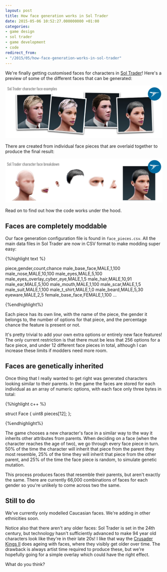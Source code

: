 ```yaml
---
layout: post
title: How face generation works in Sol Trader
date: 2015-05-06 10:52:27.000000000 +01:00
categories:
- game design
- sol trader
- game development
- code
redirect_from:
- "/2015/05/how-face-generation-works-in-sol-trader"
---
```

We're finally getting customised faces for characters in [Sol Trader](http://soltrader.net)! Here's a preview of some of the different faces that can be generated:

![Face piece selection](/assets/img/sol-trader-face-preview.jpg)

There are created from individual face pieces that are overlaid together to produce the final result:

![Face piece selection](/assets/img/sol-trader-face-breakdown.jpg)

Read on to find out how the code works under the hood.

## Faces are completely moddable

Our face generation configuration file is found in `face_pieces.csv`. All the main data files in Sol Trader are now in CSV format to make modding super easy:

{%highlight text %}

piece,gender,count,chance
male_base_face,MALE,1,100
male_nose,MALE,10,100
male_eyes,MALE,5,100
male_eyes_overlay_cyber_eye,MALE,1,5
male_hair,MALE,10,91
male_ear,MALE,5,100
male_mouth,MALE,1,100
male_scar,MALE,1,5
male_suit,MALE,1,100
male_t_shirt,MALE,1,0
male_beard,MALE,5,30
eyeware,MALE,2,5
female_base_face,FEMALE,1,100
...

{%endhighlight%}

Each piece has its own line, with the name of the piece, the gender it belongs to, the number of options for that piece, and the percentage chance the feature is present or not.

It's pretty trivial to add your own extra options or entirely new face features! The only current restriction is that there must be less that 256 options for a face piece, and under 12 different face pieces in total, although I can increase these limits if modders need more room.

## Faces are genetically inherited

Once thing that I really wanted to get right was generated characters looking similar to their parents. In the game the faces are stored for each individual as an array of numeric options, with each face only three bytes in total:

{%highlight c++ %}

struct Face {
  uint8 pieces[12];
};

{%endhighlight%}

The game chooses a new character's face in a similar way to the way it inherits other attributes from parents.  When deciding on a face (when the character reaches the age of two), we go through every face piece in turn. 50% of the time the character will inherit that piece from the parent they most resemble, 25% of the time they will inherit that piece from the other parent, and 25% of the time the face piece is random, to simulate genetic mutation.

This process produces faces that resemble their parents, but aren't exactly the same. There are currently 66,000 combinations of faces for each gender so you're unlikely to come across two the same.

## Still to do

We've currently only modelled Caucasian faces. We're adding in other ethnicities soon.

Notice also that there aren't any older faces: Sol Trader is set in the 24th century, but technology hasn't sufficiently advanced to make 94 year old characters look like they're in their late 20s!  I like that way the [Crusader Kings II](http://www.crusaderkings.com) does ageing with faces, where they visibly get older over time. The drawback is always artist time required to produce these, but we're hopefully going for a simple overlay which could have the right effect.

What do you think?
